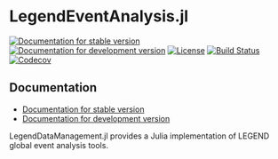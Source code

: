 # LegendEventAnalysis.jl

[![Documentation for stable version](https://img.shields.io/badge/docs-stable-blue.svg)](https://legend-exp.github.io/LegendEventAnalysis.jl/stable)
[![Documentation for development version](https://img.shields.io/badge/docs-dev-blue.svg)](https://legend-exp.github.io/LegendEventAnalysis.jl/dev)
[![License](http://img.shields.io/badge/license-MIT-brightgreen.svg?style=flat)](LICENSE.md)
[![Build Status](https://github.com/legend-exp/LegendEventAnalysis.jl/workflows/CI/badge.svg?branch=main)](https://github.com/legend-exp/LegendEventAnalysis.jl/actions?query=workflow%3ACI)
[![Codecov](https://codecov.io/gh/legend-exp/LegendEventAnalysis.jl/branch/main/graph/badge.svg)](https://codecov.io/gh/legend-exp/LegendEventAnalysis.jl)


## Documentation

* [Documentation for stable version](https://legend-exp.github.io/LegendEventAnalysis.jl/stable)
* [Documentation for development version](https://legend-exp.github.io/LegendEventAnalysis.jl/dev)

LegendDataManagement.jl provides a Julia implementation of LEGEND global
event analysis tools.
